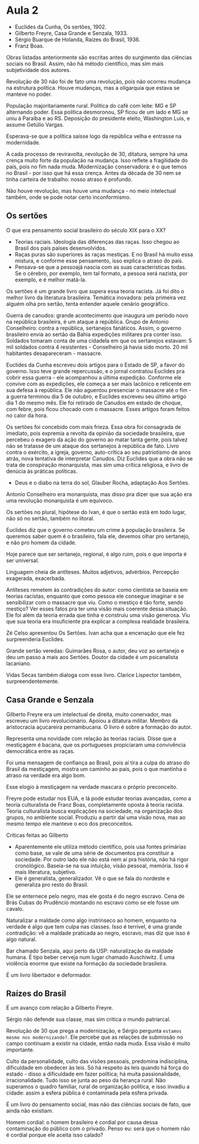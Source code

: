Aula 2
======

- Euclides da Cunha, Os sertões, 1902.
- Gilberto Freyre, Casa Grande e Senzala, 1933.
- Sérgio Buarque de Holanda, Raízes do Brasil, 1936.
- Franz Boas.

Obras listadas anteriormente são escritas antes do surgimento das ciências sociais no Brasil. Assim, não há método científico, mas sim mais subjetividade dos autores.

Revolução de 30 não foi de fato uma revolução, pois não ocorreu mudança na estrutura política. Houve mudanças, mas a oligarquia que estava se manteve no poder.

População majoritariamente rural. Política do café com leite: MG e SP alternando poder. Essa política desmoronou, SP ficou de um lado e MG se uniu à Paraíba e ao RS. Deposição do presidente eleito, Washington Luís, e assume Getúlio Vargas.

Esperava-se que a política saísse logo da república velha e entrasse na modernidade.

A cada processo de reviravolta, revolução de 30, ditatura, sempre há uma crença muito forte da população na mudança. Isso reflete a fragilidade do país, pois no fim nada muda. Modernização conservadora: é o que temos no Brasil - por isso que há essa crença. Antes da década de 30 nem se tinha carteira de trabalho: nosso atraso é profundo.

Não houve revolução, mas houve uma mudança - no meio intelectual também, onde se pode notar certo inconformismo.

Os sertões
----------

O que era pensamento social brasileiro do século XIX para o XX?
- Teorias raciais. Ideologia das diferenças das raças. Isso chegou ao Brasil dos país países desenvolvidos.
- Raças puras são superiores às raças mestiças. E no Brasil há muito essa mistura, e conforme esse pensamento, isso explica o atraso do país.
- Pensava-se que a pessoajá nascia com as suas características todas. Se o cérebro, por exemplo, tem tal formato, a pessoa será nazista, por exemplo, e é melhor matá-la.

Os sertões é um grande livro que supera essa teoria racista. Já foi dito o melhor livro da literatura brasileira. Temática inovadora: pela primeira vez alguém olha pro sertão, tenta entender aquele cenário geográfico.

Guerra de canudos: grande acontecimento que inaugura um período novo na república brasileira, é um ataque à república. Grupo de Antonio Conselheiro: contra a república, sertanejos fanáticos. Assim, o governo brasileiro envia ao sertão da Bahia expedições militares pra conter isso. Soldados tomaram conta de uma cidadela em que os sertanejos estavam: 5 mil soldados contra 4 resistentes - Conselheiro já havia sido morto. 20 mil habitantes desapareceram - massacre.

Euclides da Cunha escreveu dois artigos para o Estado de SP, a favor do governo. Isso teve grande repercussão, e o jornal contratou Euclides pra cobrir essa guerra - ele acompanhou a última expedição. Conforme ele convive com as expedições, ele começa a ser mais lacônico e reticente em sua defesa à república. Ele não aguentou presenciar o massacre até o fim - a guerra terminou dia 5 de outubro, e Euclides escreveu seu último artigo dia 1 do mesmo mês. Ele foi retirado de Canudos em estado de choque, com febre, pois ficou chocado com o massacre. Esses artigos foram feitos no calor da hora.

Os sertões foi concebido com mais frieza. Essa obra foi consagrada de imediato, pois expremia a revolta da opinião da sociedade brasileira, que percebeu o exagero da ação do governo ao matar tanta gente, pois talvez não se tratasse de um ataque dos sertanejos à república de fato. Livro contra o exército, a igreja, governo, auto-crítica ao seu patriotismo de anos atrás, nova tentativa de interpretar Canudos. Diz Euclides que a obra não se trata de conspiração monarquista, mas sim uma crítica religiosa, e livro de denúcia às práticas políticas.

- Deus e o diabo na terra do sol, Glauber Rocha, adaptação Aos Sertões.

Antonio Conselheiro era monarquista, mas disso pra dizer que sua ação era uma revolução monarquista é um equívoco.

Os sertões no plural, hipótese do Ivan, é que o sertão está em todo lugar, não só no sertão, também no litoral.

Euclides diz que o governo cometeu um crime à população brasileira. Se queremos saber quem é o brasileiro, fala ele, devemos olhar pro sertanejo, e não pro homem da cidade.

Hoje parece que ser sertanejo, regional, é algo ruim, pois o que importa é ser universal.

Linguagem cheia de antíteses. Muitos adjetivos, advérbios. Percepção exagerada, exacerbada.

Antíteses remetem às contradições do autor: como cientista se baseia em teorias racistas, enquanto que como pessoa ele consegue imaginar e se sensibilizar com o massacre que viu. Como o mestiço é tão forte, sendo mestiço? Ver esses fatos pra ter uma visão mais coerente dessa situação. Ele foi além da teoria errada que tinha e construiu uma visão generosa. Viu que sua teoria era insuficiente pra explicar a complexa realidade brasileira.

Zé Celso apresentou Os Sertões. Ivan acha que a encenação que ele fez surpreenderia Euclides.

Grande sertão veredas: Guimarães Rosa, o autor, deu voz ao sertanejo e deu um passo a mais aos Sertões. Doutor da cidade é um psicanalista lacaniano.

Vidas Secas também dialoga com esse livro. Clarice Lispector também, surpreendentemente.

Casa Grande e Senzala
---------------------

Gilberto Freyre era um intelectual de direita, muito conervador, mas escreveu um livro revolucionário. Apoiou a ditatura militar. Membro da aristocracia açucareira pernambucana. O livro é sobre a formação do autor.

Representa uma novidade com relação às teorias raciais. Disse que a mestiçagem é bacana, que os portugueses propiciaram uma convivência democrática entre as raças.

Foi uma mensagem de confiança ao Brasil, pois aí tira a culpa do atraso do Brasil da mestiçagem, mostra um caminho ao país, pois o que mantinha o atraso na verdade era algo bom.

Esse elogio à mestiçagem na verdade mascara o próprio preconceito.

Freyre pode estudar nos EUA, e lá pode estudar teorias avançadas, como a teoria culturalista de Franz Boas, completamente oposta à teoria racista. Teoria culturalista busca explicações na sociedade, na organização dos grupos, no ambiente social. Produziu a partir daí uma visão nova, mas ao mesmo tempo ele manteve o eco dos preconceitos.

Críticas feitas ao Gilberto
- Aparentemente ele utiliza método científico, pois usa fontes primárias como base, se vale de uma série de documentos pra constituir a sociedade. Por outro lado ele não está nem aí pra história, não há rigor cronológico. Baseia-se na sua intuição, visão pessoal, memória. Isso é mais literatura, subjetivo.
- Ele é generalista, generalizador. Vê o que se fala do nordeste e generaliza pro resto do Brasil.

Ele se enternece pelo negro, mas ele gosta é do negro escravo. Cena de Brás Cubas do Prudêncio montando no escravo como se ele fosse um cavalo.

Naturalizar a maldade como algo instrínseco ao homem, enquanto na verdade é algo que tem culpa nas classes. Isso é terrível, é uma grande contradição: vê a maldade praticada ao negro, escravo, mas diz que isso é algo natural.

Bar chamado Senzala, aqui perto da USP: naturalização da maldade humana. É tipo beber cerveja num lugar chamado Auschiwitz. É uma violência enorme que existe na formação da sociedade brasileira.

É um livro libertador e deformador.

Raízes do Brasil
----------------

É um avanço com relação a Gilberto Freyre.

Sérgio não defende sua classe, mas sim critica o mundo patriarcal.

Revolução de 30 que prega a modernização, e Sérgio pergunta `estamos mesmo nos modernizando?`. Ele percebe que as relações de submissão no campo continuam a existir na cidade, então nada muda. Essa visão é muito importante.

Culto da personalidade, culto das visões pessoais, predomina indisciplina, dificuldade em obedecer às leis. Só há respeito às leis quando há força do estado - disso a dificuldade em fazer política; há muita passionalidade, irracionalidade. Tudo isso se junta ao peso da herança rural. Não superamos o quadro familiar, rural de organização política, e isso invadiu a cidade: assim a esfera pública é contaminada pela esfera privada.

É um livro do pensamento social, mas não das ciências sociais de fato, que ainda não existiam.

Homem cordial: o homem brasileiro é cordial por causa dessa contaminação do público com o privado. Penso eu: será que o homem não é cordial porque ele aceita isso calado?
